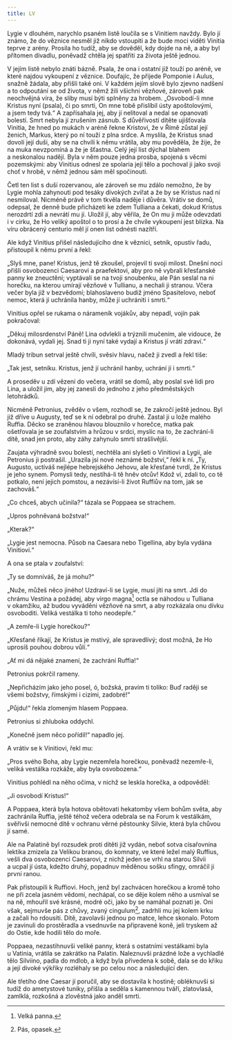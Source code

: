 ```yaml
---
title: LV
---
```


Lygie v dlouhém, narychlo psaném listě loučila se s Vinitiem navždy. Bylo jí známo, že do věznice nesměl již nikdo vstoupiti a že bude moci viděti Vinitia teprve z arény. Prosila ho tudíž, aby se dověděl, kdy dojde na ně, a aby byl přítomen divadlu, poněvadž chtěla jej spatřiti za života ještě jednou.

V jejím listě nebylo znáti bázně. Psala, že ona i ostatní již touží po aréně, ve které najdou vykoupení z věznice. Doufajíc, že přijede Pomponie i Aulus, snažně žádala, aby přišli také oni. V každém jejím slově bylo zjevno nadšení a to odpoutání se od života, v němž žili všichni vězňové, zároveň pak neochvějná víra, že sliby musí býti splněny za hrobem. „Osvobodí-li mne Kristus nyní (psala), či po smrti, On mne tobě přislíbil ústy apoštolovými, a jsem tedy tvá.“ A zapřísahala jej, aby jí nelitoval a nedal se opanovati bolestí. Smrt nebyla jí zrušením zásnub. S důvěřivostí dítěte ujišťovala Vinitia, že hned po mukách v aréně řekne Kristovi, že v Římě zůstal její ženich, Markus, který po ní touží z plna srdce. A myslila, že Kristus snad dovolí její duši, aby se na chvíli k němu vrátila, aby mu pověděla, že žije, že na muka nevzpomíná a že je šťastna. Celý její list dýchal blahem a neskonalou nadějí. Byla v něm pouze jedna prosba, spojená s věcmi pozemskými: aby Vinitius odnesl ze spolaria její tělo a pochoval ji jako svoji choť v hrobě, v němž jednou sám měl spočinouti.

Četl ten list s duší rozervanou, ale zároveň se mu zdálo nemožno, že by Lygie mohla zahynouti pod tesáky divokých zvířat a že by se Kristus nad ní nesmiloval. Nicméně právě v tom tkvěla naděje i důvěra. Vrátiv se domů, odepsal, že denně bude přicházeti ke zdem Tulliana a čekati, dokud Kristus nerozdrtí zdi a nevrátí mu jí. Uložil jí, aby věřila, že On mu ji může odevzdati i v cirku, že Ho veliký apoštol o to prosí a že chvíle vykoupení jest blízka. Na víru obrácený centurio měl jí onen list odnésti nazítří.

Ale když Vinitius přišel následujícího dne k věznici, setník, opustiv řadu, přistoupil k němu první a řekl:

„Slyš mne, pane! Kristus, jenž tě zkoušel, projevil ti svoji milost. Dnešní noci přišli osvobozenci Caesarovi a praefektovi, aby pro ně vybrali křesťanské panny ke zneuctění; vyptávali se na tvoji snoubenku, ale Pán seslal na ni horečku, na kterou umírají vězňové v Tullianu, a nechali ji stranou. Včera večer byla již v bezvědomí; blahoslaveno budiž jméno Spasitelovo, neboť nemoc, která jí uchrá­nila hanby, může jí uchrániti i smrti.“

Vinitius opřel se rukama o nárameník vojákův, aby nepadl, vojín pak pokračoval:

„Děkuj milosrdenství Páně! Lina odvlekli a trýznili mučením, ale vidouce, že dokonává, vydali jej. Snad ti ji nyní také vydají a Kristus jí vrátí zdraví.“

Mladý tribun setrval ještě chvíli, svěsiv hlavu, načež ji zvedl a řekl tiše:

„Tak jest, setníku. Kristus, jenž jí uchránil hanby, uchrání jí i smrti.“

A proseděv u zdí vězení do večera, vrátil se domů, aby poslal své lidi pro Lina, a uložil jim, aby jej zanesli do jednoho z jeho před­městských letohrádků.

Nicméně Petronius, zvěděv o všem, rozhodl se, že zakročí ještě jednou. Byl již dříve u Augusty, teď se k ní odebral po druhé. Zastal ji u lože malého Ruffia. Děcko se zraněnou hlavou blouznilo v horečce, matka pak ošetřovala je se zoufalstvím a hrůzou v srdci, myslíc na to, že zachrání-li dítě, snad jen proto, aby záhy zahynulo smrtí strašlivější.

Zaujata výhradně svou bolestí, nechtěla ani slyšeti o Vinitiovi a Lygii, ale Petronius ji postrašil. „Urazila jsi nové neznámé božství,“ řekl k ní. „Ty, Augusto, uctíváš nejlépe hebrejského Jehovu, ale křesťané tvrdí, že Kristus je jeho synem. Pomysli tedy, nestíhá-li tě hněv otcův! Kdož ví, zdali to, co tě potkalo, není jejich pomstou, a nezávísí-li život Ruffiův na tom, jak se zachováš.“

„Co chceš, abych učinila?“ tázala se Poppaea se strachem.

„Upros pohněvaná božstva!“

„Kterak?“

„Lygie jest nemocna. Působ na Caesara nebo Tigellina, aby byla vydána Vinitiovi.“

A ona se ptala v zoufalství:

„Ty se domníváš, že já mohu?“

„Nuže, můžeš něco jiného! Uzdraví-li se Lygie, musí jíti na smrt. Jdi do chrámu Vestina a požádej, aby virgo magna[^479] octla se náhodou u Tulliana v okamžiku, až budou vyváděni vězňové na smrt, a aby rozkázala onu dívku osvoboditi. Veliká vestálka ti toho neodepře.“

„A zemře-li Lygie horečkou?“

„Křesťané říkají, že Kristus je mstivý, ale spravedlivý; dost možná, že Ho uprosíš pouhou dobrou vůlí.“

„Ať mi dá nějaké znamení, že zachrání Ruffia!“

Petronius pokrčil rameny.

„Nepřicházím jako jeho posel, ó, božská, pravím ti toliko: Buď raději se všemi božstvy, římskými i cizími, zadobré!“

„Půjdu!“ řekla zlomeným hlasem Poppaea.

Petronius si zhluboka oddychl.

„Konečně jsem něco pořídil!“ napadlo jej.

A vrátiv se k Vinitiovi, řekl mu:

„Pros svého Boha, aby Lygie nezemřela horečkou, poněvadž nezemře-li, veliká vestálka rozkáže, aby byla osvobozena.“

Vinitius pohlédl na něho očima, v nichž se leskla horečka, a odpověděl:

„Ji osvobodí Kristus!“

A Poppaea, která byla hotova obětovati hekatomby všem bohům světa, aby zachránila Ruffia, ještě téhož večera odebrala se na Forum k vestálkám, svěřivši nemocné dítě v ochranu věrné pěstounky Silvie, která byla chůvou jí samé.

Ale na Palatině byl rozsudek proti dítěti již vydán, neboť sotva císařovnina lektika zmizela za Velikou branou, do komnaty, ve které ležel malý Ruffius, vešli dva osvobozenci Caesarovi, z nichž jeden se vrhl na starou Silvii a ucpal jí ústa, kdežto druhý, popadnuv měděnou sošku sfingy, omráčil ji první ranou.

Pak přistoupili k Ruffiovi. Hoch, jenž byl zachvácen horečkou a kromě toho ne při zcela jasném vědomí, nechápal, co se děje kolem něho a usmíval se na ně, mhouřil své krásné, modré oči, jako by se namáhal poznati je. Oni však, sejmuvše pás z chůvy, zvaný cingulum[^480], zadrhli mu jej kolem krku a začali ho rdousiti. Dítě, zavolavši jednou po matce, lehce skonalo. Potom je zavinuli do prostěradla a vsednuvše na připravené koně, jeli tryskem až do Ostie, kde hodili tělo do moře.

Poppaea, nezastihnuvši veliké panny, která s ostatními vestálkami byla u Vatinia, vrátila se zakrátko na Palatin. Naleznuvši prázdné lože a vychladlé tělo Silviino, padla do mdlob, a když byla přivedena k sobě, dala se do křiku a její divoké výkřiky rozléhaly se po celou noc a následující den.

Ale třetího dne Caesar jí poručil, aby se dostavila k hostině; obléknuvši si tudíž do ametystové tuniky, přišla a seděla s kamennou tváří, zlatovlasá, zamlklá, rozkošná a zlověstná jako anděl smrti.

[^479]: Velká panna.

[^480]: Pás, opasek.
